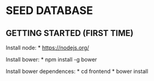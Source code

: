 # SEED DATABASE
## GETTING STARTED (FIRST TIME)
Install node:
	 * https://nodejs.org/

Install bower:
	* npm install -g bower

Install bower dependences:
 	* cd frontend
	* bower install
